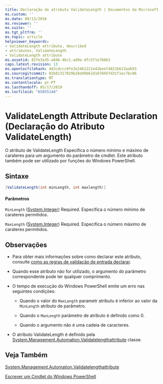 ```yaml
---
title: Declaração de atributo ValidateLength | Documentos da Microsoft
ms.custom: ''
ms.date: 09/13/2016
ms.reviewer: ''
ms.suite: ''
ms.tgt_pltfrm: ''
ms.topic: article
helpviewer_keywords:
- ValidateLength attribute, described
- attributes, ValidateLength
- ValidateLength attribute
ms.assetid: 82fe3a35-a94b-4bc1-ad9e-dfc5f1e788b3
caps.latest.revision: 13
ms.openlocfilehash: 4d3cdccc0fe3e24b1221e41beef4821b613aab93
ms.sourcegitcommit: 01b81317029b28dd9b61d167045fd31f1ec7bc06
ms.translationtype: MT
ms.contentlocale: pt-PT
ms.lasthandoff: 05/17/2019
ms.locfileid: "65855148"
---
```

# <a name="validatelength-attribute-declaration"></a>ValidateLength Attribute Declaration (Declaração do Atributo ValidateLength)

O atributo de ValidateLength Especifica o número mínimo e máximo de carateres para um argumento do parâmetro de cmdlet. Este atributo também pode ser utilizado por funções do Windows PowerShell.

## <a name="syntax"></a>Sintaxe

```csharp
[ValidateLength(int minLength, int maxlength)]
```

#### <a name="parameters"></a>Parâmetros

`MinLength` ([System.Integer](/dotnet/api/System.Integer)) Required. Especifica o número mínimo de carateres permitidos.

`MaxLength` ([System.Integer](/dotnet/api/System.Integer)) Required. Especifica o número máximo de carateres permitidos.

## <a name="remarks"></a>Observações

- Para obter mais informações sobre como declarar este atributo, consulte [como as regras de validação de entrada declarar](./how-to-validate-parameter-input.md).

- Quando esse atributo não for utilizado, o argumento do parâmetro correspondente pode ter qualquer comprimento.

- O tempo de execução do Windows PowerShell emite um erro nas seguintes condições:

    - Quando o valor do `MaxLength` parametr atributu é inferior ao valor da `MinLength` atributo de parâmetro.

    - Quando o `MaxLength` parâmetro de atributo é definido como 0.

    - Quando o argumento não é uma cadeia de caracteres.

- O atributo ValidateLength é definido pela [System.Management.Automation.Validatelengthattribute](/dotnet/api/System.Management.Automation.ValidateLengthAttribute) classe.

## <a name="see-also"></a>Veja Também

[System.Management.Automation.Validatelengthattribute](/dotnet/api/System.Management.Automation.ValidateLengthAttribute)

[Escrever um Cmdlet do Windows PowerShell](./writing-a-windows-powershell-cmdlet.md)
